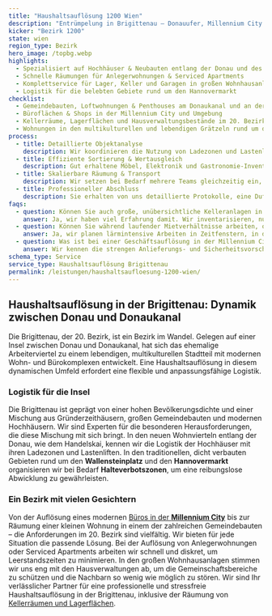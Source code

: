 ```yaml
---
title: "Haushaltsauflösung 1200 Wien"
description: "Entrümpelung in Brigittenau – Donauufer, Millennium City und Gemeindebauten zwischen Wallensteinplatz und Brigittaplatz."
kicker: "Bezirk 1200"
state: wien
region_type: Bezirk
hero_image: /topbg.webp
highlights:
  - Spezialisiert auf Hochhäuser & Neubauten entlang der Donau und des Donaukanals
  - Schnelle Räumungen für Anlegerwohnungen & Serviced Apartments
  - Komplettservice für Lager, Keller und Garagen in großen Wohnhausanlagen
  - Logistik für die belebten Gebiete rund um den Hannovermarkt
checklist:
  - Gemeindebauten, Loftwohnungen & Penthouses am Donaukanal und an der Donau
  - Büroflächen & Shops in der Millennium City und Umgebung
  - Kellerräume, Lagerflächen und Hausverwaltungsbestände im 20. Bezirk
  - Wohnungen in den multikulturellen und lebendigen Grätzeln rund um den Wallensteinplatz
process:
  - title: Detaillierte Objektanalyse
    description: Wir koordinieren die Nutzung von Ladezonen und Lastenliften in Hochhäusern und stimmen uns eng mit den Sicherheitsdiensten ab.
  - title: Effiziente Sortierung & Wertausgleich
    description: Gut erhaltene Möbel, Elektronik und Gastronomie-Inventar werden von uns bewertet, getrennt und fair auf die Kosten angerechnet.
  - title: Skalierbare Räumung & Transport
    description: Wir setzen bei Bedarf mehrere Teams gleichzeitig ein, um auch große Wohnanlagen effizient zu räumen, inklusive Container und Rollwagen.
  - title: Professioneller Abschluss
    description: Sie erhalten von uns detaillierte Protokolle, eine Duftneutralisation der Räumlichkeiten und die finale Übergabe an die Verwaltung oder den Investor.
faqs:
  - question: Können Sie auch große, unübersichtliche Kelleranlagen in Gemeindebauten räumen?
    answer: Ja, wir haben viel Erfahrung damit. Wir inventarisieren, nummerieren die Abteile und räumen komplette Keller-Cluster, inklusive der fachgerechten Entsorgung des Inhalts.
  - question: Können Sie während laufender Mietverhältnisse arbeiten, ohne die Nachbarn zu stören?
    answer: Ja, wir planen lärmintensive Arbeiten in Zeitfenstern, in denen die meisten Bewohner außer Haus sind, organisieren Info-Aushänge und räumen einzelne Wohnungen nach einem exakten Plan.
  - question: Was ist bei einer Geschäftsauflösung in der Millennium City zu beachten?
    answer: Wir kennen die strengen Anlieferungs- und Sicherheitsvorschriften der Millennium City und sorgen für eine reibungslose Abwicklung, die den laufenden Betrieb nicht stört.
schema_type: Service
service_type: Haushaltsauflösung Brigittenau
permalink: /leistungen/haushaltsaufloesung-1200-wien/
---
```


## Haushaltsauflösung in der Brigittenau: Dynamik zwischen Donau und Donaukanal

Die Brigittenau, der 20. Bezirk, ist ein Bezirk im Wandel. Gelegen auf einer Insel zwischen Donau und Donaukanal, hat sich das ehemalige Arbeiterviertel zu einem lebendigen, multikulturellen Stadtteil mit modernen Wohn- und Bürokomplexen entwickelt. Eine Haushaltsauflösung in diesem dynamischen Umfeld erfordert eine flexible und anpassungsfähige Logistik.

### Logistik für die Insel

Die Brigittenau ist geprägt von einer hohen Bevölkerungsdichte und einer Mischung aus Gründerzeithäusern, großen Gemeindebauten und modernen Hochhäusern. Wir sind Experten für die besonderen Herausforderungen, die diese Mischung mit sich bringt. In den neuen Wohnvierteln entlang der Donau, wie dem Handelskai, kennen wir die Logistik der Hochhäuser mit ihren Ladezonen und Lastenliften. In den traditionellen, dicht verbauten Gebieten rund um den **Wallensteinplatz** und den **Hannovermarkt** organisieren wir bei Bedarf **Halteverbotszonen**, um eine reibungslose Abwicklung zu gewährleisten.

### Ein Bezirk mit vielen Gesichtern

Von der Auflösung eines modernen [Büros in der **Millennium City**](/leistungen/firmenaufloesung/) bis zur Räumung einer kleinen Wohnung in einem der zahlreichen Gemeindebauten – die Anforderungen im 20. Bezirk sind vielfältig. Wir bieten für jede Situation die passende Lösung. Bei der Auflösung von Anlegerwohnungen oder Serviced Apartments arbeiten wir schnell und diskret, um Leerstandszeiten zu minimieren. In den großen Wohnhausanlagen stimmen wir uns eng mit den Hausverwaltungen ab, um die Gemeinschaftsbereiche zu schützen und die Nachbarn so wenig wie möglich zu stören. Wir sind Ihr verlässlicher Partner für eine professionelle und stressfreie Haushaltsauflösung in der Brigittenau, inklusive der Räumung von [Kellerräumen und Lagerflächen](/leistungen/kellerraeumung/).
